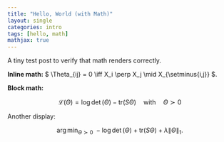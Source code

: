 ```yaml
---
title: "Hello, World (with Math)"
layout: single
categories: intro
tags: [hello, math]
mathjax: true
---
```


A tiny test post to verify that math renders correctly.

**Inline math:** $ \Theta_{ij} = 0 \iff X_i \perp X_j \mid X_{\setminus\{i,j\}} $.

**Block math:**

$$
\mathcal{L}(\Theta)
= \log\det(\Theta) - \mathrm{tr}(S\Theta)
\quad\text{with}\quad
\Theta \succ 0
$$

Another display:

$$
\arg\min_{\Theta \succ 0}\; -\log\det(\Theta) + \mathrm{tr}(S\Theta) + \lambda \lVert \Theta \rVert_{1}.
$$


